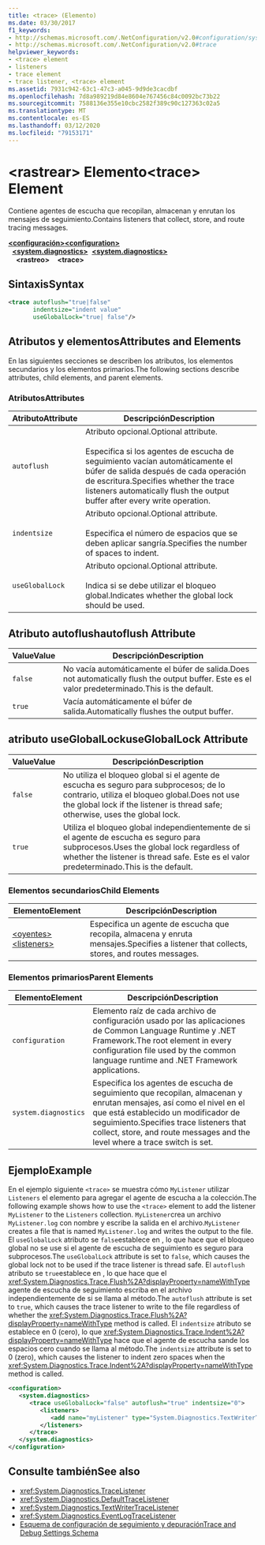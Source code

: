```yaml
---
title: <trace> (Elemento)
ms.date: 03/30/2017
f1_keywords:
- http://schemas.microsoft.com/.NetConfiguration/v2.0#configuration/system.diagnostics/trace
- http://schemas.microsoft.com/.NetConfiguration/v2.0#trace
helpviewer_keywords:
- <trace> element
- listeners
- trace element
- trace listener, <trace> element
ms.assetid: 7931c942-63c1-47c3-a045-9d9de3cacdbf
ms.openlocfilehash: 7d8a989219d84e8604e767456c84c0092bc73b22
ms.sourcegitcommit: 7588136e355e10cbc2582f389c90c127363c02a5
ms.translationtype: MT
ms.contentlocale: es-ES
ms.lasthandoff: 03/12/2020
ms.locfileid: "79153171"
---
```

# <a name="trace-element"></a><span data-ttu-id="a5471-102">\<rastrear> Elemento</span><span class="sxs-lookup"><span data-stu-id="a5471-102">\<trace> Element</span></span>
<span data-ttu-id="a5471-103">Contiene agentes de escucha que recopilan, almacenan y enrutan los mensajes de seguimiento.</span><span class="sxs-lookup"><span data-stu-id="a5471-103">Contains listeners that collect, store, and route tracing messages.</span></span>  
  
[<span data-ttu-id="a5471-104">**\<configuración>**</span><span class="sxs-lookup"><span data-stu-id="a5471-104">**\<configuration>**</span></span>](../configuration-element.md)  
<span data-ttu-id="a5471-105">&nbsp;&nbsp;[**\<system.diagnostics>**](system-diagnostics-element.md)</span><span class="sxs-lookup"><span data-stu-id="a5471-105">&nbsp;&nbsp;[**\<system.diagnostics>**](system-diagnostics-element.md)</span></span>  
<span data-ttu-id="a5471-106">&nbsp;&nbsp;&nbsp;&nbsp;**\<rastreo>**</span><span class="sxs-lookup"><span data-stu-id="a5471-106">&nbsp;&nbsp;&nbsp;&nbsp;**\<trace>**</span></span>  
  
## <a name="syntax"></a><span data-ttu-id="a5471-107">Sintaxis</span><span class="sxs-lookup"><span data-stu-id="a5471-107">Syntax</span></span>  
  
```xml  
<trace autoflush="true|false"
       indentsize="indent value"  
       useGlobalLock="true| false"/>  
```  
  
## <a name="attributes-and-elements"></a><span data-ttu-id="a5471-108">Atributos y elementos</span><span class="sxs-lookup"><span data-stu-id="a5471-108">Attributes and Elements</span></span>  
 <span data-ttu-id="a5471-109">En las siguientes secciones se describen los atributos, los elementos secundarios y los elementos primarios.</span><span class="sxs-lookup"><span data-stu-id="a5471-109">The following sections describe attributes, child elements, and parent elements.</span></span>  
  
### <a name="attributes"></a><span data-ttu-id="a5471-110">Atributos</span><span class="sxs-lookup"><span data-stu-id="a5471-110">Attributes</span></span>  
  
|<span data-ttu-id="a5471-111">Atributo</span><span class="sxs-lookup"><span data-stu-id="a5471-111">Attribute</span></span>|<span data-ttu-id="a5471-112">Descripción</span><span class="sxs-lookup"><span data-stu-id="a5471-112">Description</span></span>|  
|---------------|-----------------|  
|`autoflush`|<span data-ttu-id="a5471-113">Atributo opcional.</span><span class="sxs-lookup"><span data-stu-id="a5471-113">Optional attribute.</span></span><br /><br /> <span data-ttu-id="a5471-114">Especifica si los agentes de escucha de seguimiento vacían automáticamente el búfer de salida después de cada operación de escritura.</span><span class="sxs-lookup"><span data-stu-id="a5471-114">Specifies whether the trace listeners automatically flush the output buffer after every write operation.</span></span>|  
|`indentsize`|<span data-ttu-id="a5471-115">Atributo opcional.</span><span class="sxs-lookup"><span data-stu-id="a5471-115">Optional attribute.</span></span><br /><br /> <span data-ttu-id="a5471-116">Especifica el número de espacios que se deben aplicar sangría.</span><span class="sxs-lookup"><span data-stu-id="a5471-116">Specifies the number of spaces to indent.</span></span>|  
|`useGlobalLock`|<span data-ttu-id="a5471-117">Atributo opcional.</span><span class="sxs-lookup"><span data-stu-id="a5471-117">Optional attribute.</span></span><br /><br /> <span data-ttu-id="a5471-118">Indica si se debe utilizar el bloqueo global.</span><span class="sxs-lookup"><span data-stu-id="a5471-118">Indicates whether the global lock should be used.</span></span>|  
  
## <a name="autoflush-attribute"></a><span data-ttu-id="a5471-119">Atributo autoflush</span><span class="sxs-lookup"><span data-stu-id="a5471-119">autoflush Attribute</span></span>  
  
|<span data-ttu-id="a5471-120">Value</span><span class="sxs-lookup"><span data-stu-id="a5471-120">Value</span></span>|<span data-ttu-id="a5471-121">Descripción</span><span class="sxs-lookup"><span data-stu-id="a5471-121">Description</span></span>|  
|-----------|-----------------|  
|`false`|<span data-ttu-id="a5471-122">No vacía automáticamente el búfer de salida.</span><span class="sxs-lookup"><span data-stu-id="a5471-122">Does not automatically flush the output buffer.</span></span> <span data-ttu-id="a5471-123">Este es el valor predeterminado.</span><span class="sxs-lookup"><span data-stu-id="a5471-123">This is the default.</span></span>|  
|`true`|<span data-ttu-id="a5471-124">Vacía automáticamente el búfer de salida.</span><span class="sxs-lookup"><span data-stu-id="a5471-124">Automatically flushes the output buffer.</span></span>|  
  
## <a name="usegloballock-attribute"></a><span data-ttu-id="a5471-125">atributo useGlobalLock</span><span class="sxs-lookup"><span data-stu-id="a5471-125">useGlobalLock Attribute</span></span>  
  
|<span data-ttu-id="a5471-126">Value</span><span class="sxs-lookup"><span data-stu-id="a5471-126">Value</span></span>|<span data-ttu-id="a5471-127">Descripción</span><span class="sxs-lookup"><span data-stu-id="a5471-127">Description</span></span>|  
|-----------|-----------------|  
|`false`|<span data-ttu-id="a5471-128">No utiliza el bloqueo global si el agente de escucha es seguro para subprocesos; de lo contrario, utiliza el bloqueo global.</span><span class="sxs-lookup"><span data-stu-id="a5471-128">Does not use the global lock if the listener is thread safe; otherwise, uses the global lock.</span></span>|  
|`true`|<span data-ttu-id="a5471-129">Utiliza el bloqueo global independientemente de si el agente de escucha es seguro para subprocesos.</span><span class="sxs-lookup"><span data-stu-id="a5471-129">Uses the global lock regardless of whether the listener is thread safe.</span></span> <span data-ttu-id="a5471-130">Este es el valor predeterminado.</span><span class="sxs-lookup"><span data-stu-id="a5471-130">This is the default.</span></span>|  
  
### <a name="child-elements"></a><span data-ttu-id="a5471-131">Elementos secundarios</span><span class="sxs-lookup"><span data-stu-id="a5471-131">Child Elements</span></span>  
  
|<span data-ttu-id="a5471-132">Elemento</span><span class="sxs-lookup"><span data-stu-id="a5471-132">Element</span></span>|<span data-ttu-id="a5471-133">Descripción</span><span class="sxs-lookup"><span data-stu-id="a5471-133">Description</span></span>|  
|-------------|-----------------|  
|[<span data-ttu-id="a5471-134">\<oyentes></span><span class="sxs-lookup"><span data-stu-id="a5471-134">\<listeners></span></span>](listeners-element-for-trace.md)|<span data-ttu-id="a5471-135">Especifica un agente de escucha que recopila, almacena y enruta mensajes.</span><span class="sxs-lookup"><span data-stu-id="a5471-135">Specifies a listener that collects, stores, and routes messages.</span></span>|  
  
### <a name="parent-elements"></a><span data-ttu-id="a5471-136">Elementos primarios</span><span class="sxs-lookup"><span data-stu-id="a5471-136">Parent Elements</span></span>  
  
|<span data-ttu-id="a5471-137">Elemento</span><span class="sxs-lookup"><span data-stu-id="a5471-137">Element</span></span>|<span data-ttu-id="a5471-138">Descripción</span><span class="sxs-lookup"><span data-stu-id="a5471-138">Description</span></span>|  
|-------------|-----------------|  
|`configuration`|<span data-ttu-id="a5471-139">Elemento raíz de cada archivo de configuración usado por las aplicaciones de Common Language Runtime y .NET Framework.</span><span class="sxs-lookup"><span data-stu-id="a5471-139">The root element in every configuration file used by the common language runtime and .NET Framework applications.</span></span>|  
|`system.diagnostics`|<span data-ttu-id="a5471-140">Especifica los agentes de escucha de seguimiento que recopilan, almacenan y enrutan mensajes, así como el nivel en el que está establecido un modificador de seguimiento.</span><span class="sxs-lookup"><span data-stu-id="a5471-140">Specifies trace listeners that collect, store, and route messages and the level where a trace switch is set.</span></span>|  
  
## <a name="example"></a><span data-ttu-id="a5471-141">Ejemplo</span><span class="sxs-lookup"><span data-stu-id="a5471-141">Example</span></span>  
 <span data-ttu-id="a5471-142">En el ejemplo siguiente `<trace>` se muestra cómo `MyListener` utilizar `Listeners` el elemento para agregar el agente de escucha a la colección.</span><span class="sxs-lookup"><span data-stu-id="a5471-142">The following example shows how to use the `<trace>` element to add the listener `MyListener` to the `Listeners` collection.</span></span> <span data-ttu-id="a5471-143">`MyListener`crea un archivo `MyListener.log` con nombre y escribe la salida en el archivo.</span><span class="sxs-lookup"><span data-stu-id="a5471-143">`MyListener` creates a file that is named `MyListener.log` and writes the output to the file.</span></span> <span data-ttu-id="a5471-144">El `useGlobalLock` atributo se `false`establece en , lo que hace que el bloqueo global no se use si el agente de escucha de seguimiento es seguro para subprocesos.</span><span class="sxs-lookup"><span data-stu-id="a5471-144">The `useGlobalLock` attribute is set to `false`, which causes the global lock not to be used if the trace listener is thread safe.</span></span> <span data-ttu-id="a5471-145">El `autoflush` atributo se `true`establece en , lo que hace que el <xref:System.Diagnostics.Trace.Flush%2A?displayProperty=nameWithType> agente de escucha de seguimiento escriba en el archivo independientemente de si se llama al método.</span><span class="sxs-lookup"><span data-stu-id="a5471-145">The `autoflush` attribute is set to `true`, which causes the trace listener to write to the file regardless of whether the <xref:System.Diagnostics.Trace.Flush%2A?displayProperty=nameWithType> method is called.</span></span> <span data-ttu-id="a5471-146">El `indentsize` atributo se establece en 0 (cero), lo que <xref:System.Diagnostics.Trace.Indent%2A?displayProperty=nameWithType> hace que el agente de escucha sande los espacios cero cuando se llama al método.</span><span class="sxs-lookup"><span data-stu-id="a5471-146">The `indentsize` attribute is set to 0 (zero), which causes the listener to indent zero spaces when the <xref:System.Diagnostics.Trace.Indent%2A?displayProperty=nameWithType> method is called.</span></span>  
  
```xml  
<configuration>  
   <system.diagnostics>  
      <trace useGlobalLock="false" autoflush="true" indentsize="0">  
         <listeners>  
            <add name="myListener" type="System.Diagnostics.TextWriterTraceListener, system version=1.0.3300.0, Culture=neutral, PublicKeyToken=b77a5c561934e089" initializeData="c:\myListener.log" />  
         </listeners>  
      </trace>  
   </system.diagnostics>  
</configuration>  
```  
  
## <a name="see-also"></a><span data-ttu-id="a5471-147">Consulte también</span><span class="sxs-lookup"><span data-stu-id="a5471-147">See also</span></span>

- <xref:System.Diagnostics.TraceListener>
- <xref:System.Diagnostics.DefaultTraceListener>
- <xref:System.Diagnostics.TextWriterTraceListener>
- <xref:System.Diagnostics.EventLogTraceListener>
- [<span data-ttu-id="a5471-148">Esquema de configuración de seguimiento y depuración</span><span class="sxs-lookup"><span data-stu-id="a5471-148">Trace and Debug Settings Schema</span></span>](index.md)
